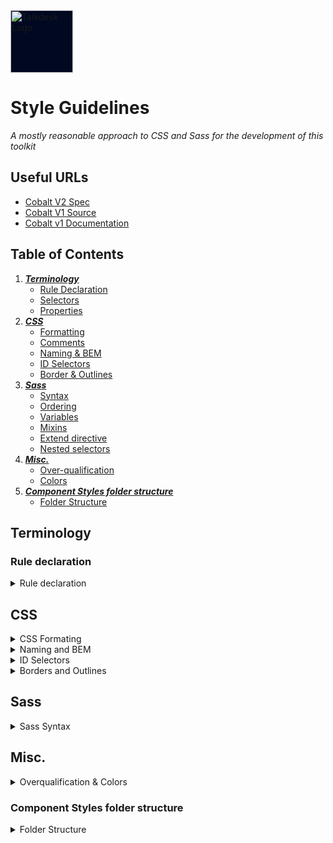 <img src="https://cobalt-design.talkdeskapp.com/assets/images/logo-white.svg" alt="Talkdesk Logo" width="100" height="100" style="background-color:#000921" />

# Style Guidelines

*A mostly reasonable approach to CSS and Sass for the development of this toolkit*

## Useful URLs

- [Cobalt V2 Spec](https://talkdesk.atlassian.net/wiki/spaces/COB/pages/1161036646/)
- [Cobalt V1 Source](https://github.com/Talkdesk/cobalt_design/)
- [Cobalt v1 Documentation](https://cobalt-design.talkdeskapp.com/)


## Table of Contents

  1. ***[Terminology](#terminology)***
      - [Rule Declaration](#rule-declaration)
      - [Selectors](#selectors)
      - [Properties](#properties)
  2. ***[CSS](#css)***
      - [Formatting](#formatting)
      - [Comments](#comments)
      - [Naming & BEM](#naming-and-bem)
      - [ID Selectors](#id-selectors)
      - [Border & Outlines](#border-and-outlines)
  3. ***[Sass](#sass)***
      - [Syntax](#syntax)
      - [Ordering](#ordering-of-property-declarations)
      - [Variables](#variables)
      - [Mixins](#mixins)
      - [Extend directive](#extend-directive)
      - [Nested selectors](#nested-selectors)
  4. ***[Misc.](#misc)***
      - [Over-qualification](#over-qualification)
      - [Colors](#colors)
  5. ***[Component Styles folder structure](#component-styles-folder-structure)***
      - [Folder Structure](#folder-structure)

## Terminology

### Rule declaration

<details>

<summary>Rule declaration</summary>

A “_rule declaration_” is the name given to a selector (or a group of selectors) with an accompanying group of properties. Here's an example:

```scss
.co-button {
  ...
  position: relative;
  min-height: 42px;
  ...
}
```

### Selectors

In a rule declaration, “_selectors_" are the bits that determine which elements in the _DOM tree_ will be styled by the defined properties. Selectors can match HTML elements, as well as an element's _class_, _ID_, or any of its attributes. Here are some examples of selectors:

```scss
.co-button {
  /* ... */
}

[aria-hidden] {
  /* ... */
}
```

### Properties

Finally, properties are what give the selected elements of a rule declaration their style. Properties are key-value pairs, and a rule declaration can contain one or more property declarations. Property declarations look like this:

```scss
/* some selector */ {
  position: relative;
  display: block;
}
```
</details>

## CSS

<details>

<summary>CSS Formating</summary>

- Use soft tabs (2 spaces) for indentation.
- Use dashes over camelCasing in class names. Underscores are OK if you're using BEM (see [BEM](#bem) below).
- When using multiple selectors in a rule declaration, give each selector its own line.
- Put a space before the opening brace `{` in rule declarations.
- In properties, put a space after, but not before, the `:` character.
- Put closing braces `}` of rule declarations on a new line.
- Put blank lines between rule declarations and between logical groups of properties.
- Do not use ID selectors (ever *).

\* - special exception is made for Cobalt Reacts Portals

***Bad***

```scss
.co-button {
  position: relative;
  min-height: 42px; ... }

.no, .nope, .not_good {
    // ...
}

#lol-no {
  // ...
}
```

***Good***

```scss
.co-button {
  position: relative;
  min-height: 42px;
  ...
}

.one,
.selector,
.per-line {
  // ...
}
```


**Property Ordering Declaration**

***Good***

```scss
.co-button {
  @include type-setting(smll);
  @include font-weight(medium);
  box-sizing: border-box;
  position: relative;
  display: inline-flex;
  justify-content: center;
  align-items: center;
  line-height: initial;
  vertical-align: middle;
  min-height: 42px;
  padding: 0 24px;
  border-radius: $border-radius;
  ...
}
```

***Acceptable***

```scss
.co-button {
  @include type-setting(small);
  @include font-weight(medium);

  box-sizing: border-box;
  position: relative;
  display: inline-flex;

  justify-content: center;
  align-items: center;
  line-height: initial;
  vertical-align: middle;

  min-height: 42px;
  padding: 0 24px;
  border-radius: $border-radius;
  ...
}
```

- Although, while not fully enforced, divide properties in logical groups within a selector block, in the following order:
  - Layout properties
  - Element geometry properties
  - Cosmetic properties
  - Behavioural properties
- Prefer line comments (`//` in Sass-land) to block comments.
- Prefer comments on their own line. Avoid end-of-line comments.
- Write detailed comments for code that isn't self-documenting:
  - Uses of z-index
  - Compatibility or browser-specific hacks
</details>

<details>

<summary>Naming and BEM</summary>

All styles developed through Cobalts Design System should be prefixed with `co-`. This communicates that the class developed specifically in/from this project and used only in its scope.

```scss
.co-card { }

.co-card--featured { }

.co-card__title { }

.co-card__content { }

.co--small {}
```

We encourage the use of BEM notation for these reasons:

- It helps create clear, strict relationships between CSS and HTML
- It helps us create reusable, composable components
- It allows for less nesting and lower specificity
- It helps in building scalable stylesheets

***BEM***, or “_Block-Element-Modifier_”, is a _naming convention_ for classes in _HTML_ and _CSS_. It was originally developed by _Yandex_ with large codebases and scalability in mind, and can serve as a solid set of guidelines for implementing _OOCSS_.
<br/>
- CSS Trick's [BEM 101](https://css-tricks.com/bem-101/)
- Harry Roberts' [introduction to BEM](http://csswizardry.com/2013/01/mindbemding-getting-your-head-round-bem-syntax/)


***Example***

```html
<article class="co-card co-card--featured">

  <h1 class="co-card__title">GLorem ipsum dolor</h1>

  <div class="co-card__content">
    <p>Vestibulum id ligula porta felis euismod semper.</p>
  </div>

</article>
```

```css
.co-card { }

.co-card--featured { }

.co-card__title { }

.co-card__content { }
```

- `.co-card` is the “block” and represents the higher-level component
- `.co-card__title` is an “element” and represents a descendant of `.co-card` that helps compose the block as a whole.
- `.co-card--featured` is a “modifier” and represents a different state or variation on the `.co-card` block.
- However in select use cases `.co-card.co--small` (even though it's an overqualification) is allowed - this is referrend within the theam as a global modiffier with a specific context;
</details>

<details>

<summary>ID Selectors</summary>

While it is possible to select elements by ID in CSS, it should generally be considered an anti-pattern. ID selectors introduce an unnecessarily high level of [specificity](https://developer.mozilla.org/en-US/docs/Web/CSS/Specificity) to your rule declarations, and they are not reusable.

For more on this subject, read [CSS Wizardry's article](http://csswizardry.com/2014/07/hacks-for-dealing-with-specificity/) on dealing with specificity.
</details>

<details>

<summary>Borders and Outlines</summary>

Since we do not know at first glance wether an certer border/outline or any other similar property is going to be transitioned it is deemed best practice to avoid _named_ empty values
Use `0` instead of `none` to specify that a style has no border:

***Bad***

```scss
.big-no-no {
  border: none;
}
```

***Good***

```scss
.good {
  border: 0;
}
```
</details>

## Sass

<details>

<summary>Sass Syntax</summary>

- Use the `.scss` syntax, never the original `.sass` syntax
- Order your regular CSS and `@include` declarations logically (see below)


### Ordering of property declarations

1. Property declarations

    List all standard property declarations, anything that isn't an `@include` or a nested selector.

    ```scss
    .co-button {
      background: var(--primary-600);
      // ...
    }
    ```

2. `@include` declarations & variables

    Grouping `@include`s at the start makes it easier to read the entire selector as well as allow for easier overriding of a giver elements styles.

    ```scss
    .co-button {
      @include example-mixin-include();
      // ...
      background-color: var(--primary-600);
      transition: background $default-anim-duration $default-anim-timing;
      // ...
    }
    ```

3. Nested selectors

    Nested selectors, _if necessary_, go last, and nothing goes after them. Add empty line between your rule declarations and nested selectors, as well as between adjacent nested selectors. Apply the same guidelines as above to your nested selectors.

    ```scss
    .co-button {
      //...

      &.co-button--modifier {
        margin-right: 10px;
      }
    }
    ```

### Variables

Use dash-cased variable names (e.g. `$my-variable`) over camelCased or snake_cased variable names. It is acceptable to prefix variable names that are intended to be used only within the same file with an underscore (e.g. `$_my-variable`).


### Mixins

Mixins should be used to DRY up your code, add clarity, or abstract complexity--in much the same way as well-named functions. Mixins that accept no arguments can be useful for this, but note that if you are not compressing your payload (e.g. gzip), this may contribute to unnecessary code duplication in the resulting styles.


### Extend directive

`@extend` should be minimized because it has unintuitive behavior, especially when used with nested selectors. Instead resort to placeholders (using the notation provided below) if the `@extend` behavior is required to help DRY your code and have a single source of truth.


### Nested selectors

***Do not nest selectors more than two levels deep!**

```scss
.main-container {
  .content {
    // STOP!
  }
}
```

When selectors become this long, you're likely writing CSS that is:

- Strongly coupled to the HTML (fragile) *—OR—*
- Overly specific (powerful) *—OR—*
- Not reusable

Again: ***never nest ID selectors!**

If you must use an ID selector in the first place (and you should really try not to), they should never be nested. If you find yourself doing this, you need to revisit your markup, or figure out why such strong specificity is needed. If you are writing well formed HTML and CSS, you should **never** need to do this.
</details>

## Misc.

<details>

<summary>Overqualification & Colors</summary>

### Colors

**Prefer longhand uppercase version of HEX colors whenever possible as it improves searchability.**

***Bad***

```scss
.wrong {
  background-color: #FFFFF;
}

.not-it-either {
  background-color: rgba(255,0,0,1);
}
```

***Good***

```scss
.correct {
  background-color: #FFFFFF;
}

.ta-da {
  background-color: #FF0000;
}
```

***Best***

```scss
.co-button {
  background-color: var(--primary-600);
}
```


### Over-qualification

***Avoid selector over-qualification***

CSS over-qualification of selectors adds unnecessary complexity and makes it harder to maintain simple styles.
If global styling is required opt for a classless approach, unless it's you absolutely require a more specific selector. (i.e. creating a global reset styles file or set of rules) (*)

***Bad***

```scss
a.wrong-link {
  text-decoration: underline;
}
```

***Good***

```scss
.correct-link {
  text-decoration: underline;
}
// OR (*)
a {
  text-decoration: underline;
}
```
</details>

### Component Styles folder structure


<!-- @TODO: make clear colors, imports and forlder structure will be fundamentally different here!!! (review new REPO - ask Nuno Maia or Daniel Sil) -->

<details>

<summary>Folder Structure</summary>

**WARNING:** _Do note that the folder structure is going to change moving on to Cobalt Design's V2 - and this is only a guideline for the existing folder structure and folder/file creation rules._

Everything you need is inside the _source_ folder`

- `sourc/assets` contains all the images and icons that Cobalt needs
- `sourc/sass` contains the SCSS files that will be the source to generate the CSS bundle.
- `source/web` contains the files that will be the source to generate the static web site and the components examples and documentation.


Rules to follow when organizing Components (`scss folder`).

- When a component has dependencies of another components, it needs to be on its own folder, under its parent.
- The main style file should be the component's name. This file is imported by `main.scss`. This should import all dependencies files. _(check navbar example)_.
- If the component is compatible with global modifiers, its scss needs to be placed on a separate file named `global-modifiers.scss`.
- All dependencies file should be prepended with the component's name followed by `-dependencyName`.  

<br/>

***See the structure example below:**

```bash
...

CHANGELOG.md
/source
|-- /sass
    |-- /component
        |-- _component.scss
        |-- _component-dependencyA.scss
        |-- _component-global-modifiers.scss(*)
...
```
<br/>
\* - (this needs to be the last to be imported.)
</details>
